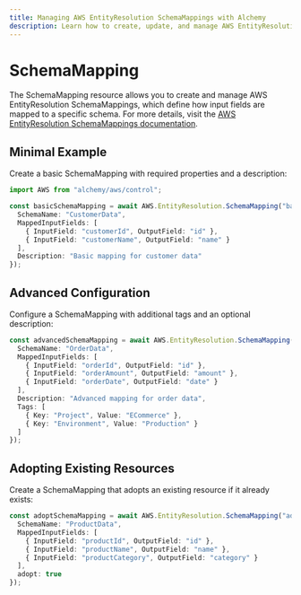 ```yaml
---
title: Managing AWS EntityResolution SchemaMappings with Alchemy
description: Learn how to create, update, and manage AWS EntityResolution SchemaMappings using Alchemy Cloud Control.
---
```


# SchemaMapping

The SchemaMapping resource allows you to create and manage AWS EntityResolution SchemaMappings, which define how input fields are mapped to a specific schema. For more details, visit the [AWS EntityResolution SchemaMappings documentation](https://docs.aws.amazon.com/entityresolution/latest/userguide/).

## Minimal Example

Create a basic SchemaMapping with required properties and a description:

```ts
import AWS from "alchemy/aws/control";

const basicSchemaMapping = await AWS.EntityResolution.SchemaMapping("basicSchemaMapping", {
  SchemaName: "CustomerData",
  MappedInputFields: [
    { InputField: "customerId", OutputField: "id" },
    { InputField: "customerName", OutputField: "name" }
  ],
  Description: "Basic mapping for customer data"
});
```

## Advanced Configuration

Configure a SchemaMapping with additional tags and an optional description:

```ts
const advancedSchemaMapping = await AWS.EntityResolution.SchemaMapping("advancedSchemaMapping", {
  SchemaName: "OrderData",
  MappedInputFields: [
    { InputField: "orderId", OutputField: "id" },
    { InputField: "orderAmount", OutputField: "amount" },
    { InputField: "orderDate", OutputField: "date" }
  ],
  Description: "Advanced mapping for order data",
  Tags: [
    { Key: "Project", Value: "ECommerce" },
    { Key: "Environment", Value: "Production" }
  ]
});
```

## Adopting Existing Resources

Create a SchemaMapping that adopts an existing resource if it already exists:

```ts
const adoptSchemaMapping = await AWS.EntityResolution.SchemaMapping("adoptSchemaMapping", {
  SchemaName: "ProductData",
  MappedInputFields: [
    { InputField: "productId", OutputField: "id" },
    { InputField: "productName", OutputField: "name" },
    { InputField: "productCategory", OutputField: "category" }
  ],
  adopt: true
});
```